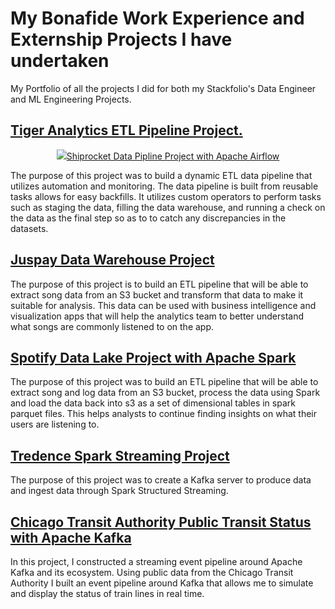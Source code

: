 # My Bonafide Work Experience and Externship Projects I have undertaken
My Portfolio of all the projects I did for both my Stackfolio's Data Engineer and ML Engineering Projects.

## [Tiger Analytics ETL Pipeline Project.](https://github.com/17mihir/Stackfolio-s-Data-Engineering-Captsone-Project.git)
<p align="center">
  <img src="https://raw.githubusercontent.com/17mihir/Stackfolio/resources/images>

This project aims to build an ETL pipeline to provide temperature, population, and immigration statistics for different cities. It involves extracting data from multiple datasets, transforming it with Apache Spark, and converting it into JSON files. The JSON files are then uploaded to a Redshift database via Apache Airflow and S3. Further transformations and loading occur in normalized fact and dimension tables using reusable tasks. Data checks are performed to ensure data accuracy and integrity


## [Shiprocket Data Pipline Project with Apache Airflow](https://github.com/17mihir/Stackfolio-s-Sparkify-Data-Pipeline-Project-with-Apache-Airflow.git)

The purpose of this project was to build a dynamic ETL data pipeline that utilizes automation and monitoring. The data pipeline is built from reusable tasks allows for easy backfills. It utilizes custom operators to perform tasks such as staging the data, filling the data warehouse, and running a check on the data as the final step so as to to catch any discrepancies in the datasets.

## [Juspay Data Warehouse Project](https://github.com/17mihir/Sparkify-Data-Warehouse-Project-for-song-play-analysis.git)

The purpose of this project is to build an ETL pipeline that will be able to extract song data from an S3 bucket and transform that data to make it suitable for analysis. This data can be used with business intelligence and visualization apps that will help the analytics team to better understand what songs are commonly listened to on the app.

## [Spotify Data Lake Project with Apache Spark](https://github.com/17mihir/Sparkify-Data-Lake-Project-with-Apache-Spark.git)

The purpose of this project was to build an ETL pipeline that will be able to extract song and log data from an S3 bucket, process the data using Spark and load the data back into s3 as a set of dimensional tables in spark parquet files. This helps analysts to continue finding insights on what their users are listening to.

## [Tredence Spark Streaming Project](https://github.com/17mihir/Spark-Streaming-Project.git)

The purpose of this project was to create a Kafka server to produce data and ingest data through Spark Structured Streaming.
## [Chicago Transit Authority Public Transit Status with Apache Kafka](https://github.com/17mihir/Public-Transit-Status-with-Apache-Kafka.git)

In this project, I constructed a streaming event pipeline around Apache Kafka and its ecosystem. Using public data from the Chicago Transit Authority I built an event pipeline around Kafka that allows me to simulate and display the status of train lines in real time.
